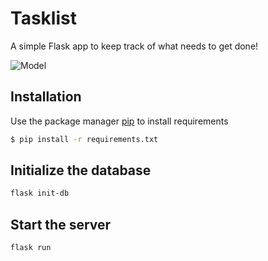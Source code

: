 # Tasklist
A simple Flask app to keep track of what needs to get done!

![Model](https://github.com/aeazy/flask-tasklist/blob/webpage.png?raw=true)

## Installation
Use the package manager [pip](https://pip.pypa.io/en/stable/) to install requirements
```bash 
$ pip install -r requirements.txt
```

## Initialize the database
```bash
flask init-db
```

## Start the server
```bash
flask run
```